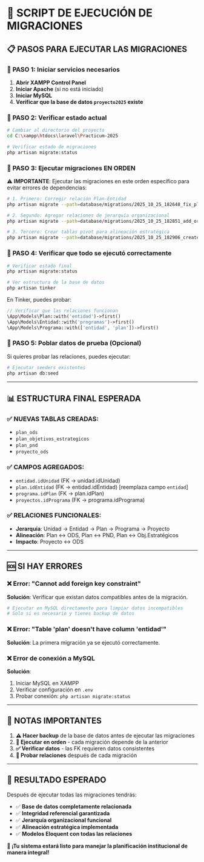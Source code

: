 # 🚀 **SCRIPT DE EJECUCIÓN DE MIGRACIONES**

## 📋 **PASOS PARA EJECUTAR LAS MIGRACIONES**

### 🔧 **PASO 1: Iniciar servicios necesarios**

1. **Abrir XAMPP Control Panel**
2. **Iniciar Apache** (si no está iniciado)
3. **Iniciar MySQL** 
4. **Verificar que la base de datos `proyecto2025` existe**

### 🔧 **PASO 2: Verificar estado actual**

```bash
# Cambiar al directorio del proyecto
cd C:\xampp\htdocs\laravel\Practicum-2025

# Verificar estado de migraciones
php artisan migrate:status
```

### 🔧 **PASO 3: Ejecutar migraciones EN ORDEN**

⚠️ **IMPORTANTE**: Ejecutar las migraciones en este orden específico para evitar errores de dependencias:

```bash
# 1. Primero: Corregir relación Plan-Entidad
php artisan migrate --path=database/migrations/2025_10_25_182648_fix_plan_entidad_relation.php

# 2. Segundo: Agregar relaciones de jerarquía organizacional  
php artisan migrate --path=database/migrations/2025_10_25_182851_add_organizational_hierarchy_relations.php

# 3. Tercero: Crear tablas pivot para alineación estratégica
php artisan migrate --path=database/migrations/2025_10_25_182906_create_strategic_alignment_tables.php
```

### 🔧 **PASO 4: Verificar que todo se ejecutó correctamente**

```bash
# Verificar estado final
php artisan migrate:status

# Ver estructura de la base de datos
php artisan tinker
```

En Tinker, puedes probar:
```php
// Verificar que las relaciones funcionan
\App\Models\Plan::with('entidad')->first()
\App\Models\Entidad::with('programas')->first()
\App\Models\Programa::with(['entidad', 'plan'])->first()
```

### 🔧 **PASO 5: Poblar datos de prueba (Opcional)**

Si quieres probar las relaciones, puedes ejecutar:

```bash
# Ejecutar seeders existentes
php artisan db:seed
```

---

## 📊 **ESTRUCTURA FINAL ESPERADA**

### ✅ **NUEVAS TABLAS CREADAS:**
- `plan_ods`
- `plan_objetivos_estrategicos` 
- `plan_pnd`
- `proyecto_ods`

### ✅ **CAMPOS AGREGADOS:**
- `entidad.idUnidad` (FK → unidad.idUnidad)
- `plan.idEntidad` (FK → entidad.idEntidad) [reemplaza campo `entidad`]
- `programa.idPlan` (FK → plan.idPlan)
- `proyectos.idPrograma` (FK → programa.idPrograma)

### ✅ **RELACIONES FUNCIONALES:**
- **Jerarquía**: Unidad → Entidad → Plan → Programa → Proyecto
- **Alineación**: Plan ↔ ODS, Plan ↔ PND, Plan ↔ Obj.Estratégicos
- **Impacto**: Proyecto ↔ ODS

---

## 🆘 **SI HAY ERRORES**

### ❌ **Error: "Cannot add foreign key constraint"**
**Solución**: Verificar que existan datos compatibles antes de la migración.

```bash
# Ejecutar en MySQL directamente para limpiar datos incompatibles
# Solo si es necesario y tienes backup de datos
```

### ❌ **Error: "Table 'plan' doesn't have column 'entidad'"**
**Solución**: La primera migración ya se ejecutó correctamente.

### ❌ **Error de conexión a MySQL**
**Solución**: 
1. Iniciar MySQL en XAMPP
2. Verificar configuración en `.env`
3. Probar conexión: `php artisan migrate:status`

---

## 📝 **NOTAS IMPORTANTES**

1. **⚠️ Hacer backup** de la base de datos antes de ejecutar las migraciones
2. **🔄 Ejecutar en orden** - cada migración depende de la anterior
3. **✅ Verificar datos** - las FK requieren datos consistentes
4. **🧪 Probar relaciones** después de cada migración

---

## 🎯 **RESULTADO ESPERADO**

Después de ejecutar todas las migraciones tendrás:

- ✅ **Base de datos completamente relacionada**
- ✅ **Integridad referencial garantizada**  
- ✅ **Jerarquía organizacional funcional**
- ✅ **Alineación estratégica implementada**
- ✅ **Modelos Eloquent con todas las relaciones**

**🚀 ¡Tu sistema estará listo para manejar la planificación institucional de manera integral!**